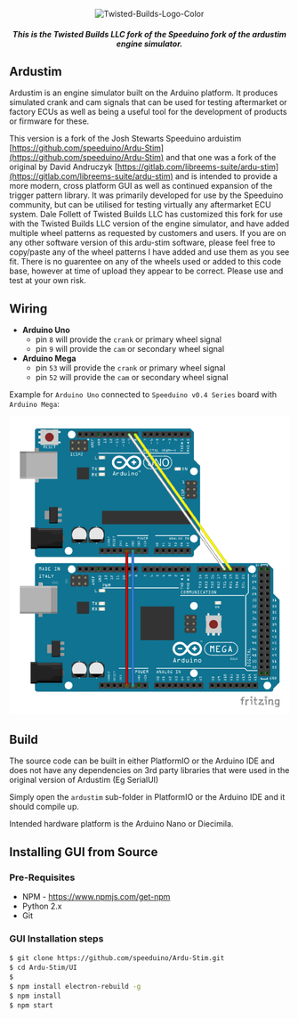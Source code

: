 <div align="center">

![Twisted-Builds-Logo-Color](https://github.com/twisted-builds-llc/Ardu-Stim/assets/58715445/bbe519b5-b80e-47e9-80ce-855e0538daa5)


##### This is the Twisted Builds LLC fork of the Speeduino fork of the ardustim engine simulator.
</div>

## Ardustim

Ardustim is an engine simulator built on the Arduino platform. It produces simulated crank and cam signals that can be used for testing aftermarket or factory ECUs as well as being a useful tool for the development of products or firmware for these.

This version is a fork of the Josh Stewarts Speeduino arduistim [https://github.com/speeduino/Ardu-Stim](https://github.com/speeduino/Ardu-Stim) and that one was a fork of the original by David Andruczyk [https://gitlab.com/libreems-suite/ardu-stim](https://gitlab.com/libreems-suite/ardu-stim) and is intended to provide a more modern, cross platform GUI as well as continued expansion of the trigger pattern library. It was primarily developed for use by the Speeduino community, but can be utilised for testing virtually any aftermarket ECU system. Dale Follett of Twisted Builds LLC has customized this fork for use with the Twisted Builds LLC version of the engine simulator, and have added multiple wheel patterns as requested by customers and users. If you are on any other software version of this ardu-stim software, please feel free to copy/paste any of the wheel patterns I have added and use them as you see fit. There is no guarentee on any of the wheels used or added to this code base, however at time of upload they appear to be correct. Please use and test at your own risk.

## Wiring

- **Arduino Uno**
  - pin `8` will provide the `crank` or primary wheel signal
  - pin `9` will provide the `cam` or secondary wheel signal
- **Arduino Mega**
  - pin `53` will provide the `crank` or primary wheel signal
  - pin `52` will provide the `cam` or secondary wheel signal

Example for `Arduino Uno` connected to `Speeduino v0.4 Series` board with `Arduino Mega`:

![ArduStim wiring](docs/uno-v04-wiring.png)

## Build

The source code can be built in either PlatformIO or the Arduino IDE and does not have any dependencies on 3rd party libraries that were used in the original version of Ardustim (Eg SerialUI)

Simply open the `ardustim` sub-folder in PlatformIO or the Arduino IDE and it should compile up.

Intended hardware platform is the Arduino Nano or Diecimila.

## Installing GUI from Source

### Pre-Requisites

- NPM - https://www.npmjs.com/get-npm
- Python 2.x
- Git

### GUI Installation steps

```bash
$ git clone https://github.com/speeduino/Ardu-Stim.git
$ cd Ardu-Stim/UI
$
$ npm install electron-rebuild -g
$ npm install
$ npm start
```
